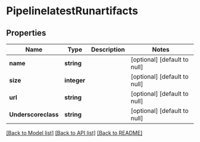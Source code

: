 # PipelinelatestRunartifacts

## Properties
Name | Type | Description | Notes
------------ | ------------- | ------------- | -------------
**name** | **string** |  | [optional] [default to null]
**size** | **integer** |  | [optional] [default to null]
**url** | **string** |  | [optional] [default to null]
**Underscoreclass** | **string** |  | [optional] [default to null]

[[Back to Model list]](../README.md#documentation-for-models) [[Back to API list]](../README.md#documentation-for-api-endpoints) [[Back to README]](../README.md)


